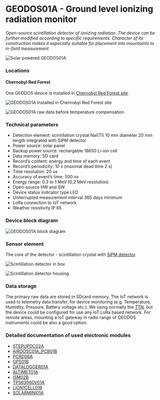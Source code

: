 # GEODOS01A - Ground level ionizing radiation monitor

*Open-source scintillation detector of ionizing radiation. The device can be further modified according to specific requirements. Character of its construction makes it especially suitable for placement into mountaints to in-field measurement*


![Solar powered GEODOS01A](/doc/src/img/GEODOS01A.jpg "GEODOS01A prototype")

### Locations


#### Chernobyl Red Forest


One GEODOS device is installed in [Chernobyl Red Forest site](https://en.wikipedia.org/wiki/Red_Forest).

![GEODOS01A Installed in Chernobyl Red Forest site](/doc/src/img/GEODOS_Chernobyl_redforest_site.jpg "GEODOS01A Installed in Chernobyl Red Forest site")


![GEODOS01A raw data before temperature compensation](/doc/src/img/GEODOS_chernobyl_graph.png)



### Technical parameters

* Detection element: scintillation crystal NaI(Tl) 10 mm diameter 20 mm length integrated with SiPM detector
* Power source: solar panel
* Backup power source: rechargable 18650 Li-ion cell
* Data memory: SD card
* Record’s content: energy and time of each event
* Record’s periodicity: 10 s (maximal dead time 2 s)
* Time resolution: 20 us
* Accuracy of event’s time: 500 ns
* Energy range: 0.3 to 1 MeV (0,2 MeV resolution)
* Open-source HW and SW
* Device status indicator type LED
* Uniterrupted measurement interval 365 days minimum
* LoRa connection to IoT network
* Weather resistivity IP 65


### Device block diagram

![GEODOS01A block diagram](hw/sch_pcb/GEODOS01A_block.png)

### Sensor element

The core of the detector  - scintillation crystal with [SiPM detector](https://en.wikipedia.org/wiki/Silicon_photomultiplier).

![Scintillation detector in box](/doc/src/img/GEODOS01A_sensor.jpg)

![Scintillation detector housing](/doc/src/img/GEODOS01A_sensor_box.jpg)

### Data storage

The primary raw data are stored in SDcard memory. The IoT network is used to telemetry data transfer, for device monitoring (e.g. Temperature, Humidity, Pressure, Battery voltage etc.).  We using normally the [TTN](https://www.thethingsnetwork.org/), but the device could be configured for use any IoT LoRa based network. 
For remote areas, mounting a IoT gateway in radio range of GEODOS instruments could be also a good option. 

### Detailed documentation of used electronic modules

* [STEPUPDC02A](https://github.com/MLAB-project/Modules/tree/master/power_supply/STEPUPDC02A)
* [AIRDOSC01A_PCB01B](https://github.com/UniversalScientificTechnologies/AIRDOSC01/tree/AIRDOSC01A/hw/sch_pcb/AIRDOSC01A_PCB01B)
* [PCRD06A](https://github.com/mlab-modules/PCRD06)
* [GPS01B](https://www.mlab.cz/module/GPS01B)
* [DATALOGGER01A](http://mlab.cz/module/DATALOGGER01A)
* [ALTIMET01A](https://github.com/mlab-modules/ALTIMET01/tree/ALTIMET01A)
* [ISM02B](https://github.com/mlab-modules/ISM02)
* [TPS63060V01A](https://github.com/MLAB-project/Modules/tree/master/power_supply/TPS63060V01A)
* [LION1CELL01B](https://github.com/mlab-modules/LION1CELL01)
* [SOLARMINI01A](https://github.com/MLAB-project/Modules/tree/master/power_supply/SOLARMINI01A)

